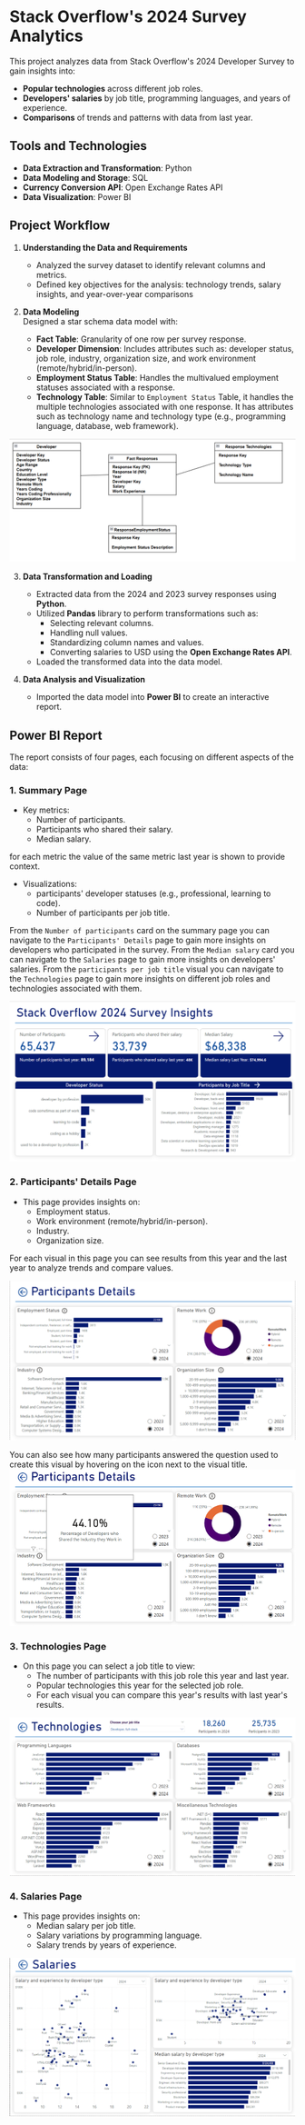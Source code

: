 # Stack Overflow's 2024 Survey Analytics

This project analyzes data from Stack Overflow's 2024 Developer Survey to gain insights into:  
- **Popular technologies** across different job roles.  
- **Developers' salaries** by job title, programming languages, and years of experience.  
- **Comparisons** of trends and patterns with data from last year.  

## Tools and Technologies  
- **Data Extraction and Transformation**: Python  
- **Data Modeling and Storage**: SQL  
- **Currency Conversion API**: Open Exchange Rates API  
- **Data Visualization**: Power BI 

## Project Workflow  
1. **Understanding the Data and Requirements**  
   - Analyzed the survey dataset to identify relevant columns and metrics.  
   - Defined key objectives for the analysis: technology trends, salary insights, and year-over-year comparisons

2. **Data Modeling**  
   Designed a star schema data model with:  
   - **Fact Table**: Granularity of one row per survey response.  
   - **Developer Dimension**: Includes attributes such as: developer status, job role, industry, organization size, and work environment (remote/hybrid/in-person).  
   - **Employment Status Table**: Handles the multivalued employment statuses associated with a response.  
   - **Technology Table**: Similar to `Employment Status` Table, it handles the multiple technologies associated with one response. It has attributes such as technology name and technology type (e.g., programming language, database, web framework).  

![Data Model](Data-Model/Data%20model.png)

3. **Data Transformation and Loading**  
   - Extracted data from the 2024 and 2023 survey responses using **Python**.  
   - Utilized **Pandas** library to perform transformations such as:  
     - Selecting relevant columns.  
     - Handling null values.  
     - Standardizing column names and values.  
     - Converting salaries to USD using the **Open Exchange Rates API**.  
   - Loaded the transformed data into the data model.  

4. **Data Analysis and Visualization**  
   - Imported the data model into **Power BI** to create an interactive report.  

## Power BI Report  
The report consists of four pages, each focusing on different aspects of the data:  

### 1. Summary Page  
- Key metrics:  
  - Number of participants.  
  - Participants who shared their salary.  
  - Median salary.  

for each metric the value of the same metric last year is shown to provide context.

- Visualizations:  
  - participants' developer statuses (e.g., professional, learning to code).  
  - Number of participants per job title.  

From the `Number of participants` card on the summary page you can navigate to the `Participants' Details` page to gain more insights on developers who participated in the survey. From the `Median salary` card you can navigate to the `Salaries` page to gain more insights on developers' salaries. From the `participants per job title` visual you can navigate to the `Technologies` page to gain more insights on different job roles and technologies associated with them.

![Summary Page](Reporting/Summary.png)

### 2. Participants' Details Page  
- This page provides insights on:  
  - Employment status.  
  - Work environment (remote/hybrid/in-person).  
  - Industry.  
  - Organization size.  

For each visual in this page you can see results from this year and the last year to analyze trends and compare values. 

![Details Page](Reporting/details.png)

You can also see how many participants answered the question used to create this visual by hovering on the icon next to the visual title.
![Details Page on hover](Reporting/details_hover.png)

### 3. Technologies Page  
- On this page you can select a job title to view:  
  - The number of participants with this job role this year and last year. 
  - Popular technologies this year for the selected job role.  
  - For each visual you can compare this year's results with last year's results.  

![Technologies Page](Reporting/tech.png)

### 4. Salaries Page  
- This page provides insights on:  
  - Median salary per job title.  
  - Salary variations by programming language.  
  - Salary trends by years of experience.  

![Salaries Page](Reporting/salary.png)
